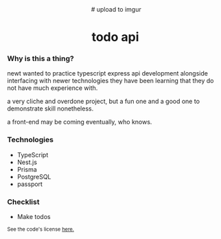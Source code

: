 <div align="center">
    <img src=""> # upload to imgur
    <h1>todo api</h1>
</div>

### Why is this a thing?

newt wanted to practice typescript express api development alongside interfacing with newer technologies they have been learning that they do not have much experience with.

a very cliche and overdone project, but a fun one and a good one to demonstrate skill nonetheless.

a front-end may be coming eventually, who knows.

### Technologies

-   TypeScript
-   Nest.js
-   Prisma
-   PostgreSQL
-   passport

### Checklist

-   Make todos

<sub>See the code's license <a href="license.md">here.</sub>
